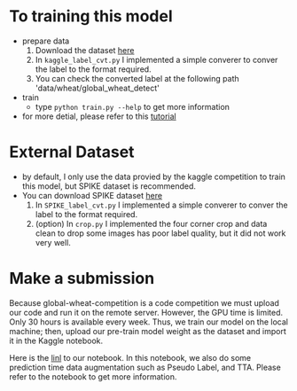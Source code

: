 # To training this model
- prepare data
    1. Download the dataset [here](https://www.kaggle.com/c/global-wheat-detection)
    3. In `kaggle_label_cvt.py` I implemented a simple converer to conver the label to the format required.
    4. You can check the converted label at the following path 'data/wheat/global_wheat_detect'
- train
    - type `python train.py --help` to get more information
- for more detial, please refer to this [tutorial](https://github.com/ultralytics/yolov5/wiki/Train-Custom-Data)



# External Dataset
- by default, I only use the data provied by the kaggle competition to train this model, but SPIKE dataset is recommended.
- You can download SPIKE dataset [here](https://sourceforge.net/projects/spike-dataset/)
    1. In `SPIKE_label_cvt.py` I implemented a simple converer to conver the label to the format required.
    2. (option) In `crop.py` I implemented the four corner crop and data clean to drop some images has poor label quality, but it did not work very well.

# Make a submission
Because global-wheat-competition is a code competition we must upload our code and run it on the remote server. However, the GPU time is limited. Only 30 hours is available every week. Thus, we train our model on the local machine; then, upload our pre-train model weight as the dataset and import it in the Kaggle notebook.

Here is the [linl](https://www.kaggle.com/chia56028/yolov5-stable?fbclid=IwAR3X1W-hvvBHh9MbDbOOaRN5vDdVHGKOKB0EKUF_8MU1FyA08ksovyT3v_g) to our notebook. In this notebook, we also do some prediction time data augmentation such as Pseudo Label, and TTA. Please refer to the notebook to get more information.
